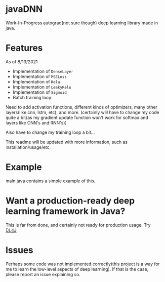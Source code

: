 # javaDNN
Work-In-Progress autograd(not sure though) deep learning library made in java. 

# Features


As of 8/13/2021
* Implementation of `DenseLayer`
* Implementation of `MSELoss`
* Implementation of `Relu`
* Implementation of `LeakyRelu`
* Implementation of `Sigmoid`
* Batch training loop

Need to add activation functions, different kinds of optimizers, many other layers(like cnn, lstm, etc), and more.
(certainly will have to change my code quite a bit(as my gradient update function won't work for softmax and layers like CNN's and RNN's))

Also have to change my training loop a bit...

This readme will be updated with more information, such as installation/usage/etc.

# Example

main.java contains a simple example of this.

# Want a production-ready deep learning framework in Java?

This is far from done, and certainly not ready for production usage. Try [DL4J](https://deeplearning4j.org/)

# Issues

Perhaps some code was not implemented correctly(this project is a way for me to learn the low-level aspects of deep learning). If that is the case, please report an issue explaining so.
